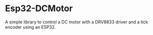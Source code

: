 # Esp32-DCMotor

A simple library to control a DC motor with a DRV8833 driver and a tick encoder using an ESP32.
